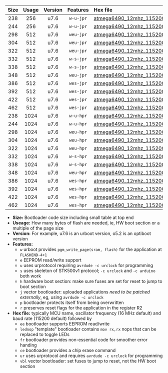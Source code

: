|Size|Usage|Version|Features|Hex file|
|:-:|:-:|:-:|:-:|:--|
|238|256|u7.6|`w-u-jpr`|[atmega6490_12mhz_115200bps_ur_vbl.hex](https://raw.githubusercontent.com/stefanrueger/urboot/main//atmega6490_12mhz_115200bps_ur_vbl.hex)|
|244|256|u7.6|`w-u-jpr`|[atmega6490_12mhz_115200bps_lednop_ur_vbl.hex](https://raw.githubusercontent.com/stefanrueger/urboot/main//atmega6490_12mhz_115200bps_lednop_ur_vbl.hex)|
|298|512|u7.6|`weu-jpr`|[atmega6490_12mhz_115200bps_ee_ur_vbl.hex](https://raw.githubusercontent.com/stefanrueger/urboot/main//atmega6490_12mhz_115200bps_ee_ur_vbl.hex)|
|304|512|u7.6|`weu-jpr`|[atmega6490_12mhz_115200bps_ee_lednop_ur_vbl.hex](https://raw.githubusercontent.com/stefanrueger/urboot/main//atmega6490_12mhz_115200bps_ee_lednop_ur_vbl.hex)|
|322|512|u7.6|`weu-jpr`|[atmega6490_12mhz_115200bps_ee_lednop_fr_ur_vbl.hex](https://raw.githubusercontent.com/stefanrueger/urboot/main//atmega6490_12mhz_115200bps_ee_lednop_fr_ur_vbl.hex)|
|332|512|u7.6|`w-s-jpr`|[atmega6490_12mhz_115200bps_vbl.hex](https://raw.githubusercontent.com/stefanrueger/urboot/main//atmega6490_12mhz_115200bps_vbl.hex)|
|338|512|u7.6|`w-s-jpr`|[atmega6490_12mhz_115200bps_lednop_vbl.hex](https://raw.githubusercontent.com/stefanrueger/urboot/main//atmega6490_12mhz_115200bps_lednop_vbl.hex)|
|348|512|u7.6|`weu-jpr`|[atmega6490_12mhz_115200bps_ee_lednop_fr_ce_ur_vbl.hex](https://raw.githubusercontent.com/stefanrueger/urboot/main//atmega6490_12mhz_115200bps_ee_lednop_fr_ce_ur_vbl.hex)|
|386|512|u7.6|`wes-jpr`|[atmega6490_12mhz_115200bps_ee_vbl.hex](https://raw.githubusercontent.com/stefanrueger/urboot/main//atmega6490_12mhz_115200bps_ee_vbl.hex)|
|392|512|u7.6|`wes-jpr`|[atmega6490_12mhz_115200bps_ee_lednop_vbl.hex](https://raw.githubusercontent.com/stefanrueger/urboot/main//atmega6490_12mhz_115200bps_ee_lednop_vbl.hex)|
|422|512|u7.6|`wes-jpr`|[atmega6490_12mhz_115200bps_ee_lednop_fr_vbl.hex](https://raw.githubusercontent.com/stefanrueger/urboot/main//atmega6490_12mhz_115200bps_ee_lednop_fr_vbl.hex)|
|462|512|u7.6|`wes-jpr`|[atmega6490_12mhz_115200bps_ee_lednop_fr_ce_vbl.hex](https://raw.githubusercontent.com/stefanrueger/urboot/main//atmega6490_12mhz_115200bps_ee_lednop_fr_ce_vbl.hex)|
|238|1024|u7.6|`w-u-hpr`|[atmega6490_12mhz_115200bps_ur.hex](https://raw.githubusercontent.com/stefanrueger/urboot/main//atmega6490_12mhz_115200bps_ur.hex)|
|244|1024|u7.6|`w-u-hpr`|[atmega6490_12mhz_115200bps_lednop_ur.hex](https://raw.githubusercontent.com/stefanrueger/urboot/main//atmega6490_12mhz_115200bps_lednop_ur.hex)|
|298|1024|u7.6|`weu-hpr`|[atmega6490_12mhz_115200bps_ee_ur.hex](https://raw.githubusercontent.com/stefanrueger/urboot/main//atmega6490_12mhz_115200bps_ee_ur.hex)|
|304|1024|u7.6|`weu-hpr`|[atmega6490_12mhz_115200bps_ee_lednop_ur.hex](https://raw.githubusercontent.com/stefanrueger/urboot/main//atmega6490_12mhz_115200bps_ee_lednop_ur.hex)|
|322|1024|u7.6|`weu-hpr`|[atmega6490_12mhz_115200bps_ee_lednop_fr_ur.hex](https://raw.githubusercontent.com/stefanrueger/urboot/main//atmega6490_12mhz_115200bps_ee_lednop_fr_ur.hex)|
|332|1024|u7.6|`w-s-hpr`|[atmega6490_12mhz_115200bps.hex](https://raw.githubusercontent.com/stefanrueger/urboot/main//atmega6490_12mhz_115200bps.hex)|
|338|1024|u7.6|`w-s-hpr`|[atmega6490_12mhz_115200bps_lednop.hex](https://raw.githubusercontent.com/stefanrueger/urboot/main//atmega6490_12mhz_115200bps_lednop.hex)|
|348|1024|u7.6|`weu-hpr`|[atmega6490_12mhz_115200bps_ee_lednop_fr_ce_ur.hex](https://raw.githubusercontent.com/stefanrueger/urboot/main//atmega6490_12mhz_115200bps_ee_lednop_fr_ce_ur.hex)|
|386|1024|u7.6|`wes-hpr`|[atmega6490_12mhz_115200bps_ee.hex](https://raw.githubusercontent.com/stefanrueger/urboot/main//atmega6490_12mhz_115200bps_ee.hex)|
|392|1024|u7.6|`wes-hpr`|[atmega6490_12mhz_115200bps_ee_lednop.hex](https://raw.githubusercontent.com/stefanrueger/urboot/main//atmega6490_12mhz_115200bps_ee_lednop.hex)|
|422|1024|u7.6|`wes-hpr`|[atmega6490_12mhz_115200bps_ee_lednop_fr.hex](https://raw.githubusercontent.com/stefanrueger/urboot/main//atmega6490_12mhz_115200bps_ee_lednop_fr.hex)|
|462|1024|u7.6|`wes-hpr`|[atmega6490_12mhz_115200bps_ee_lednop_fr_ce.hex](https://raw.githubusercontent.com/stefanrueger/urboot/main//atmega6490_12mhz_115200bps_ee_lednop_fr_ce.hex)|

- **Size:** Bootloader code size including small table at top end
- **Useage:** How many bytes of flash are needed, ie, HW boot section or a multiple of the page size
- **Version:** For example, u7.6 is an urboot version, o5.2 is an optiboot version
- **Features:**
  + `w` urboot provides `pgm_write_page(sram, flash)` for the application at `FLASHEND-4+1`
  + `e` EEPROM read/write support
  + `u` uses urprotocol requiring `avrdude -c urclock` for programming
  + `s` uses skeleton of STK500v1 protocol; `-c urclock` and `-c arduino` both work
  + `h` hardware boot section: make sure fuses are set for reset to jump to boot section
  + `j` vector bootloader: uploaded applications *need to be patched externally*, eg, using `avrdude -c urclock`
  + `p` bootloader protects itself from being overwritten
  + `r` preserves reset flags for the application in the register R2
- **Hex file:** typically MCU name, oscillator frequency (16 MHz default) and baud rate (115200 default) followed by
  + `ee` bootloader supports EEPROM read/write
  + `lednop` "template" bootloader contains `mov rx,rx` nops that can be replaced to toggle LEDs
  + `fr` bootloader provides non-essential code for smoother error handing
  + `ce` bootloader provides a chip erase command
  + `ur` uses urprotocol and requires `avrdude -c urclock` for programming
  + `vbl` vector bootloader: set fuses to jump to reset, not the HW boot section
